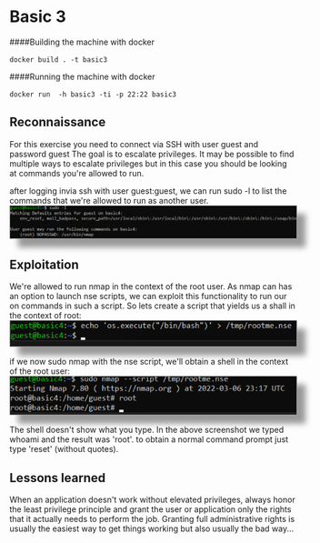 # Basic 3

####Building the machine with docker
```
docker build . -t basic3
```
####Running the machine with docker
```
docker run  -h basic3 -ti -p 22:22 basic3
```

## Reconnaissance
For this exercise you need to connect via SSH with user guest and password guest
The goal is to escalate privileges. It may be possible to find multiple ways to escalate privileges but in this case you should be looking at commands you're allowed to run.

after logging invia ssh with user guest:guest, we can run sudo -l to list the commands that we're allowed to run as another user.
<img  src="../../.gitbook/assets/infra/basic3/commands.png" style="box-shadow: 15px 15px 10px #999;  border: 1px solid #999" />


## Exploitation
We're allowed to run nmap in the context of the root user. As nmap can has an option to launch nse scripts, we can exploit this functionality to run our on commands in such a script.
So lets create a script that yields us a shall in the context of root:
<img  src="../../.gitbook/assets/infra/basic3/nse.png" style="box-shadow: 15px 15px 10px #999;  border: 1px solid #999" />

if we now sudo nmap with the nse script, we'll obtain a shell in the context of the root user:
<img  src="../../.gitbook/assets/infra/basic3/sudo.png" style="box-shadow: 15px 15px 10px #999;  border: 1px solid #999" />

The shell doesn't show what you type. In the above screenshot we typed whoami and the result was 'root'.
to obtain a normal command prompt just type 'reset' (without quotes).

## Lessons learned
When an application doesn't work without elevated privileges, always honor the least privilege principle and grant the user or application only the rights that it actually needs to perform the job. Granting full administrative rights is usually the easiest way to get things working but also usually the bad way...
